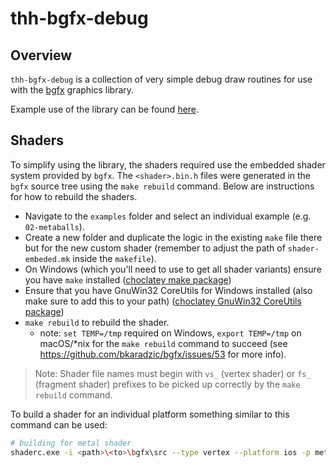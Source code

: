 # thh-bgfx-debug

## Overview

`thh-bgfx-debug` is a collection of very simple debug draw routines for use with the [bgfx](https://github.com/bkaradzic/bgfx) graphics library.

Example use of the library can be found [here](https://github.com/pr0g/sdl-bgfx-imgui-as_1d-nonlinear-transformations).

## Shaders

To simplify using the library, the shaders required use the embedded shader system provided by `bgfx`. The `<shader>.bin.h` files were generated in the `bgfx` source tree using the `make rebuild` command. Below are instructions for how to rebuild the shaders.

- Navigate to the `examples` folder and select an individual example (e.g. `02-metaballs`).
- Create a new folder and duplicate the logic in the existing `make` file there but for the new custom shader (remember to adjust the path of `shader-embeded.mk` inside the `makefile`).
- On Windows (which you'll need to use to get all shader variants) ensure you have `make` installed ([choclatey make package](https://community.chocolatey.org/packages/make))
- Ensure that you have GnuWin32 CoreUtils for Windows installed (also make sure to add this to your path) ([choclatey GnuWin32 CoreUtils package](https://community.chocolatey.org/packages/gnuwin32-coreutils.install))
- `make rebuild` to rebuild the shader.
  - note: `set TEMP=/tmp` required on Windows, `export TEMP=/tmp` on macOS/*nix for the `make rebuild` command to succeed (see https://github.com/bkaradzic/bgfx/issues/53 for more info).

> Note: Shader file names must begin with `vs_` (vertex shader) or `fs_` (fragment shader) prefixes to be picked up correctly by the `make rebuild` command.

To build a shader for an individual platform something similar to this command can be used:

```bash
# building for metal shader
shaderc.exe -i <path>\<to>\bgfx\src --type vertex --platform ios -p metal -O 3 -f <path>\<to>\bgfx\examples\02-metaballs\vs_metaballs.sc -o vs_metaballs_temp.bin.h --bin2c vs_metaballs_mtl
```
